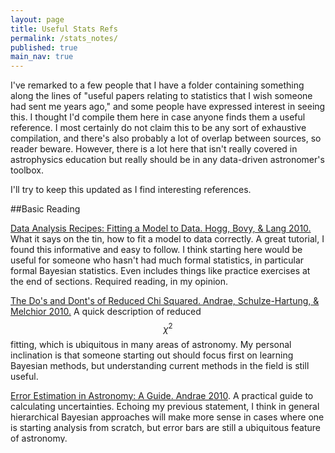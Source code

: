 ```yaml
---
layout: page
title: Useful Stats Refs
permalink: /stats_notes/
published: true
main_nav: true
---
```

I've remarked to a few people that I have a folder containing something along the lines of "useful papers relating to statistics that I wish someone had sent me years ago," and some people have expressed interest in seeing this. I thought I'd compile them here in case anyone finds them a useful reference. I most certainly do not claim this to be any sort of exhaustive compilation, and there's also probably a lot of overlap between sources, so reader beware. However, there is a lot here that isn't really covered in astrophysics education but really should be in any data-driven astronomer's toolbox. 

I'll try to keep this updated as I find interesting references. 

##Basic Reading

[Data Analysis Recipes: Fitting a Model to Data. Hogg, Bovy, & Lang 2010.](http://arxiv.org/abs/1008.4686) What it says on the tin, how to fit a model to data correctly. A great tutorial, I found this informative and easy to follow. I think starting here would be useful for someone who hasn't had much formal statistics, in particular formal Bayesian statistics. Even includes things like practice exercises at the end of sections. Required reading, in my opinion.

[The Do's and Dont's of Reduced Chi Squared. Andrae, Schulze-Hartung, & Melchior 2010.](http://arxiv.org/abs/1012.3754)
A quick description of reduced $$\chi^2$$ fitting, which is ubiquitous in many areas of astronomy. My personal inclination is that
someone starting out should focus first on learning Bayesian methods, but understanding current methods in the field is still useful.

[Error Estimation in Astronomy: A Guide. Andrae 2010](http://arxiv.org/abs/1009.2755). A practical guide to calculating uncertainties. Echoing my previous
statement, I think in general hierarchical Bayesian approaches will make more sense in cases where one is starting analysis from scratch, but
error bars are still a ubiquitous feature of astronomy. 

[Some Aspects of Measurement Error in Linear Regression of Astronomical Data. Kelly 2007.](http://arxiv.org/abs/0705.2774) A nice Bayesian approach to fitting data with uncertainties on all quantities, non-detections, and selection effects. Includes an explicit algorithm, although probably a somewhat outdated one given current approaches to Bayesian analysis.

[Frequentism and Bayesianism, a Python-based primer. VanderPlas 2014](http://arxiv.org/abs/1411.5018). A nice comparison of Frequentist and Bayesian approaches to problems with coding examples. I would probably check out [Jake VanderPlas' blog series first](http://jakevdp.github.io/blog/2014/03/11/frequentism-and-bayesianism-a-practical-intro/),
it's basically the same material but featuring more explicit coding examples and interesting discussions in the comments. 

[emcee: The MCMC Hammer, Foreman-Mackey et al. 2012](http://arxiv.org/abs/1202.3665). A nice read on MCMC algorithms, including (arguably) the most
commonly used one in astronomy, emcee. It's one I've started using extremely frequently in my own research. See also [Daniel Foreman-Mackey's website for the emcee package.](http://dan.iel.fm/emcee/current/)

##Examples of Applications in Astronomy
For those who like seeing practical examples:

[Dan Weisz's Bayesian approach to evaluating stellar mass functions. Weisz+ 2013.](http://arxiv.org/abs/1211.6105) I found this a useful reference for consideration of incomplete data (in the astronomical context) in Bayesian analysis. 







